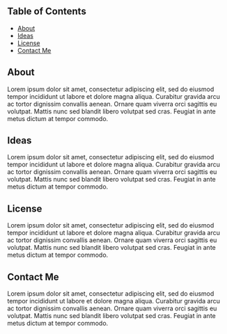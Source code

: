 ## Table of Contents
- [About](#-about)
- [Ideas](#-ideas)
- [License](#-license)
- [Contact Me](#-contact-me)

## About
Lorem ipsum dolor sit amet, consectetur adipiscing elit, sed do eiusmod tempor incididunt ut labore et dolore magna aliqua. Curabitur gravida arcu ac tortor dignissim convallis aenean. Ornare quam viverra orci sagittis eu volutpat. Mattis nunc sed blandit libero volutpat sed cras. Feugiat in ante metus dictum at tempor commodo.

## Ideas
Lorem ipsum dolor sit amet, consectetur adipiscing elit, sed do eiusmod tempor incididunt ut labore et dolore magna aliqua. Curabitur gravida arcu ac tortor dignissim convallis aenean. Ornare quam viverra orci sagittis eu volutpat. Mattis nunc sed blandit libero volutpat sed cras. Feugiat in ante metus dictum at tempor commodo.

## License
Lorem ipsum dolor sit amet, consectetur adipiscing elit, sed do eiusmod tempor incididunt ut labore et dolore magna aliqua. Curabitur gravida arcu ac tortor dignissim convallis aenean. Ornare quam viverra orci sagittis eu volutpat. Mattis nunc sed blandit libero volutpat sed cras. Feugiat in ante metus dictum at tempor commodo.

## Contact Me
Lorem ipsum dolor sit amet, consectetur adipiscing elit, sed do eiusmod tempor incididunt ut labore et dolore magna aliqua. Curabitur gravida arcu ac tortor dignissim convallis aenean. Ornare quam viverra orci sagittis eu volutpat. Mattis nunc sed blandit libero volutpat sed cras. Feugiat in ante metus dictum at tempor commodo.
